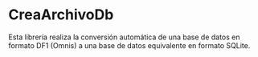 # CreaArchivoDb
Esta librería realiza la conversión automática de una base de datos en formato DF1 (Omnis) a una base de datos equivalente en formato SQLite.
